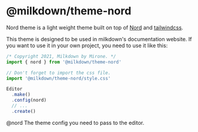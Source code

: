 # @milkdown/theme-nord

Nord theme is a light weight theme built on top of [Nord](https://www.nordtheme.com/) and [tailwindcss](https://tailwindcss.com/).

This theme is designed to be used in milkdown's documentation website.
If you want to use it in your own project, you need to use it like this:

```ts
/* Copyright 2021, Milkdown by Mirone. */
import { nord } from '@milkdown/theme-nord'

// Don't forget to import the css file.
import '@milkdown/theme-nord/style.css'

Editor
  .make()
  .config(nord)
  // ...
  .create()
```

@nord
The theme config you need to pass to the editor.
